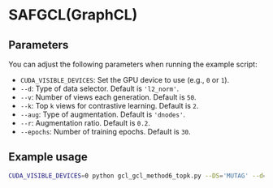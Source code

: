 # SAFGCL(GraphCL)
## Parameters
You can adjust the following parameters when running the example script:

- `CUDA_VISIBLE_DEVICES`: Set the GPU device to use (e.g., `0` or `1`).
- `--d`: Type of data selector. Default is `'l2_norm'`.
- `--v`: Number of views each generation. Default is `50`.
- `--k`: Top `k` views for contrastive learning. Default is `2`.
- `--aug`: Type of augmentation. Default is `'dnodes'`.
- `--r`: Augmentation ratio. Default is `0.2`.
- `--epochs`: Number of training epochs. Default is `30`.

## Example usage
```bash
CUDA_VISIBLE_DEVICES=0 python gcl_gcl_method6_topk.py --DS='MUTAG' --d='l2_norm' --v=50 --k=2
```